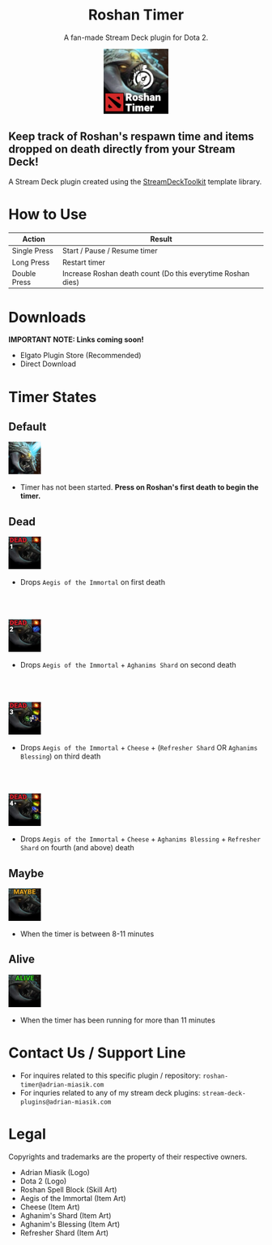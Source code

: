 <h1 align="center">Roshan Timer</h1>
<p align="center">A fan-made Stream Deck plugin for Dota 2.</p>
<p align="center">
  <img src="RoshanTimer/images/pluginIcon@2x.png" width="128">
</p>

## Keep track of Roshan's respawn time and items dropped on death directly from your Stream Deck!
A Stream Deck plugin created using the [StreamDeckToolkit](https://github.com/FritzAndFriends/StreamDeckToolkit) template library.

# How to Use

| Action       | Result                                                      |
|--------------|-------------------------------------------------------------|
| Single Press | Start / Pause / Resume timer                                |
| Long Press   | Restart timer                                               |
| Double Press | Increase Roshan death count (Do this everytime Roshan dies) |

# Downloads
**IMPORTANT NOTE: Links coming soon!**
- Elgato Plugin Store (Recommended)
- Direct Download

# Timer States
## Default
<img src="RoshanTimer/images/actionDefaultImage.png" width="64">

- Timer has not been started. **Press on Roshan's first death to begin the timer.**

## Dead
<img src="RoshanTimer/images/dead0.png" width="64">

- Drops `Aegis of the Immortal` on first death
<br>
<br>
<br>

<img src="RoshanTimer/images/dead1.png" width="64">

- Drops `Aegis of the Immortal` + `Aghanims Shard` on second death
<br>
<br>
<br>

<img src="RoshanTimer/images/dead2.png" width="64">

- Drops `Aegis of the Immortal` + `Cheese` + (`Refresher Shard` OR `Aghanims Blessing`) on third death
<br>
<br>
<br>

<img src="RoshanTimer/images/dead3.png" width="64">

- Drops `Aegis of the Immortal` + `Cheese` + `Aghanims Blessing` + `Refresher Shard` on fourth (and above) death

## Maybe
<img src="RoshanTimer/images/maybe.png" width="64">

- When the timer is between 8-11 minutes

## Alive
<img src="RoshanTimer/images/alive.png" width="64">

- When the timer has been running for more than 11 minutes

# Contact Us / Support Line
- For inquires related to this specific plugin / repository: `roshan-timer@adrian-miasik.com`
- For inquries related to any of my stream deck plugins: `stream-deck-plugins@adrian-miasik.com`

# Legal
Copyrights and trademarks are the property of their respective owners.
- Adrian Miasik (Logo)
- Dota 2 (Logo)
- Roshan Spell Block (Skill Art)
- Aegis of the Immortal (Item Art)
- Cheese (Item Art)
- Aghanim's Shard (Item Art)
- Aghanim's Blessing (Item Art)
- Refresher Shard (Item Art)
